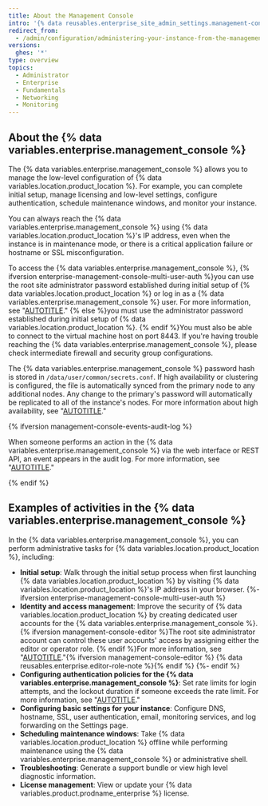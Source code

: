 ```yaml
---
title: About the Management Console
intro: '{% data reusables.enterprise_site_admin_settings.management-console-overview %}'
redirect_from:
  - /admin/configuration/administering-your-instance-from-the-management-console/about-the-management-console
versions:
  ghes: '*'
type: overview
topics:
  - Administrator
  - Enterprise
  - Fundamentals
  - Networking
  - Monitoring
---
```


## About the {% data variables.enterprise.management_console %}

The {% data variables.enterprise.management_console %} allows you to manage the low-level configuration of {% data variables.location.product_location %}. For example, you can complete initial setup, manage licensing and low-level settings, configure authentication, schedule maintenance windows, and monitor your instance.

You can always reach the {% data variables.enterprise.management_console %} using {% data variables.location.product_location %}'s IP address, even when the instance is in maintenance mode, or there is a critical application failure or hostname or SSL misconfiguration.

To access the {% data variables.enterprise.management_console %}, {% ifversion enterprise-management-console-multi-user-auth %}you can use the root site administrator password established during initial setup of {% data variables.location.product_location %} or log in as a {% data variables.enterprise.management_console %} user. For more information, see "[AUTOTITLE](/admin/configuration/administering-your-instance-from-the-management-console/accessing-the-management-console)." {% else %}you must use the administrator password established during initial setup of {% data variables.location.product_location %}. {% endif %}You must also be able to connect to the virtual machine host on port 8443. If you're having trouble reaching the {% data variables.enterprise.management_console %}, please check intermediate firewall and security group configurations.

The {% data variables.enterprise.management_console %} password hash is stored in `/data/user/common/secrets.conf`. If high availability or clustering is configured, the file is automatically synced from the primary node to any additional nodes. Any change to the primary's password will automatically be replicated to all of the instance's nodes. For more information about high availability, see "[AUTOTITLE](/admin/enterprise-management/configuring-high-availability/about-high-availability-configuration)."

{% ifversion management-console-events-audit-log %}

When someone performs an action in the {% data variables.enterprise.management_console %} via the web interface or REST API, an event appears in the audit log. For more information, see "[AUTOTITLE](/admin/monitoring-activity-in-your-enterprise/reviewing-audit-logs-for-your-enterprise/audit-log-events-for-your-enterprise)."

{% endif %}

## Examples of activities in the {% data variables.enterprise.management_console %}

In the {% data variables.enterprise.management_console %}, you can perform administrative tasks for {% data variables.location.product_location %}, including:

* **Initial setup**: Walk through the initial setup process when first launching {% data variables.location.product_location %} by visiting {% data variables.location.product_location %}'s IP address in your browser.
{%- ifversion enterprise-management-console-multi-user-auth %}
* **Identity and access management**: Improve the security of {% data variables.location.product_location %} by creating dedicated user accounts for the {% data variables.enterprise.management_console %}. {% ifversion management-console-editor %}The root site administrator account can control these user accounts' access by assigning either the editor or operator role. {% endif %}For more information, see "[AUTOTITLE](/admin/configuration/administering-your-instance-from-the-management-console/managing-access-to-the-management-console)."{% ifversion management-console-editor %}
  {% data reusables.enterprise.editor-role-note %}{% endif %}
{%- endif %}
* **Configuring authentication policies for the {% data variables.enterprise.management_console %}**: Set rate limits for login attempts, and the lockout duration if someone exceeds the rate limit. For more information, see "[AUTOTITLE](/admin/configuration/administering-your-instance-from-the-management-console/managing-access-to-the-management-console#configuring-rate-limits-for-authentication-to-the-management-console)."
* **Configuring basic settings for your instance**: Configure DNS, hostname, SSL, user authentication, email, monitoring services, and log forwarding on the Settings page.
* **Scheduling maintenance windows**: Take {% data variables.location.product_location %} offline while performing maintenance using the {% data variables.enterprise.management_console %} or administrative shell.
* **Troubleshooting**: Generate a support bundle or view high level diagnostic information.
* **License management**: View or update your {% data variables.product.prodname_enterprise %} license.
